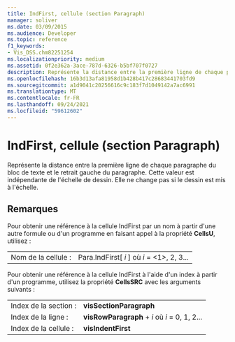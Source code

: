 ```yaml
---
title: IndFirst, cellule (section Paragraph)
manager: soliver
ms.date: 03/09/2015
ms.audience: Developer
ms.topic: reference
f1_keywords:
- Vis_DSS.chm82251254
ms.localizationpriority: medium
ms.assetid: 0f2e362a-3ace-787d-6326-b5bf707f0727
description: Représente la distance entre la première ligne de chaque paragraphe du bloc de texte et le retrait gauche du paragraphe. Cette valeur est indépendante de l'échelle de dessin. Elle ne change pas si le dessin est mis à l'échelle.
ms.openlocfilehash: 16b3d13afa81958d1b428b417c28683441703fd9
ms.sourcegitcommit: a1d9041c20256616c9c183f7d1049142a7ac6991
ms.translationtype: MT
ms.contentlocale: fr-FR
ms.lasthandoff: 09/24/2021
ms.locfileid: "59612602"
---
```

# <a name="indfirst-cell-paragraph-section"></a>IndFirst, cellule (section Paragraph)

Représente la distance entre la première ligne de chaque paragraphe du bloc de texte et le retrait gauche du paragraphe. Cette valeur est indépendante de l'échelle de dessin. Elle ne change pas si le dessin est mis à l'échelle.
  
## <a name="remarks"></a>Remarques

Pour obtenir une référence à la cellule IndFirst par un nom à partir d'une autre formule ou d'un programme en faisant appel à la propriété **CellsU**, utilisez : 
  
|||
|:-----|:-----|
| Nom de la cellule :  <br/> | Para.IndFirst[  *i*  ] où  *i*  = <1>, 2, 3...  <br/> |
   
Pour obtenir une référence à la cellule IndFirst à l'aide d'un index à partir d'un programme, utilisez la propriété **CellsSRC** avec les arguments suivants : 
  
|||
|:-----|:-----|
| Index de la section :  <br/> |**visSectionParagraph** <br/> |
| Index de la ligne :  <br/> |**visRowParagraph**  +   *i* où *i* = 0, 1, 2...  <br/> |
| Index de la cellule :  <br/> |**visIndentFirst** <br/> |
   


